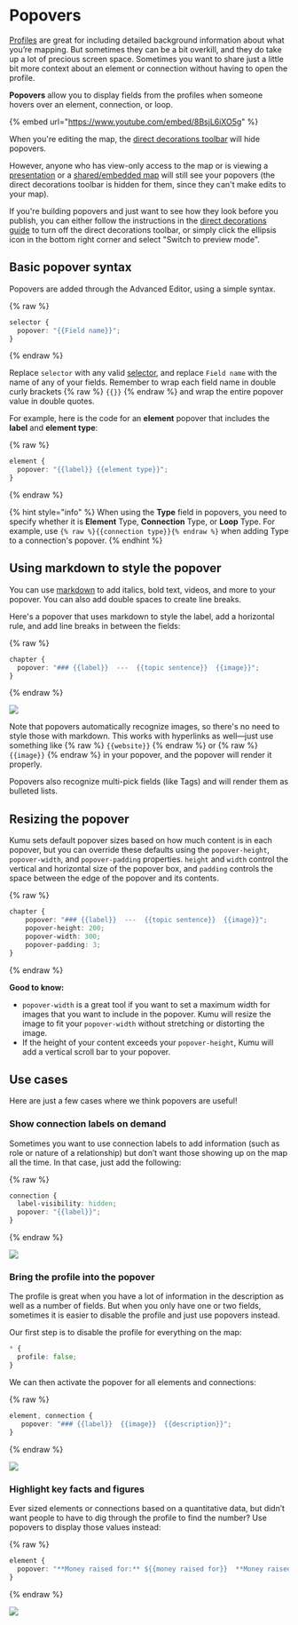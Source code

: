 # Popovers

[Profiles](/guides/profiles.md) are great for including detailed background information about what you’re mapping. But sometimes they can be a bit overkill, and they do take up a lot of precious screen space. Sometimes you want to share just a little bit more context about an element or connection without having to open the profile.

**Popovers** allow you to display fields from the profiles when someone hovers over an element, connection, or loop.

{% embed url="https://www.youtube.com/embed/8BsjL6iXO5g" %}


<div class="alert alert-warning">
  <p>
    When you're editing the map, the <a href="/guides/direct-decorations.md" class="alert-link">direct decorations toolbar</a> will hide popovers.
  </p>
  <p>
    However, anyone who has view-only access to the map or is viewing a <a href="/guides/presentations.md" class="alert-link">presentation</a> or a <a href="/guides/share-and-embed.md" class="alert-link">shared/embedded map</a> will still see your popovers (the direct decorations toolbar is hidden for them, since they can't make edits to your map).
  </p>
  <p>
    If you're building popovers and just want to see how they look before you publish, you can either follow the instructions in the <a href="/guides/direct-decorations.md" class="alert-link">direct decorations guide</a> to turn off the direct decorations toolbar, or simply click the ellipsis icon <i class="fa fa-ellipsis-h">  </i> in the bottom right corner and select "Switch to preview mode".
  </p>
</div>


## Basic popover syntax

Popovers are added through the Advanced Editor, using a simple syntax.

{% raw %}
```scss
selector {
  popover: "{{Field name}}";
}
```
{% endraw %}

Replace `selector` with any valid [selector](/guides/selectors.md), and replace `Field name` with the name of any of your fields. Remember to wrap each field name in double curly brackets {% raw %} `{{}}` {% endraw %} and wrap the entire popover value in double quotes.

For example, here is the code for an **element** popover that includes the **label** and **element type**:

{% raw %}
```scss
element {
  popover: "{{label}} {{element type}}";
}
```
{% endraw %}

{% hint style="info" %}
When using the <strong>Type</strong> field in popovers, you need to specify whether it is <strong>Element</strong> Type, <strong>Connection</strong> Type, or <strong>Loop</strong> Type. For example, use <code>{% raw %}{{connection type}}{% endraw %}</code> when adding Type to a connection's popover.
{% endhint %}

## Using markdown to style the popover

You can use [markdown](/guides/markdown.md) to add italics, bold text, videos, and more to your popover. You can also add double spaces to create line breaks.

Here's a popover that uses markdown to style the label, add a horizontal rule, and add line breaks in between the fields:

{% raw %}
```scss
chapter {
  popover: "### {{label}}  ---  {{topic sentence}}  {{image}}";
}
```
{% endraw %}

![](/images/soil-biodiversity-markdown-popover.png)

Note that popovers automatically recognize images, so there's no need to style those with markdown. This works with hyperlinks as well—just use something like {% raw %} `{{website}}` {% endraw %} or {% raw %} `{{image}}` {% endraw %} in your popover, and the popover will render it properly.

Popovers also recognize multi-pick fields (like Tags) and will render them as bulleted lists.



## Resizing the popover

Kumu sets default popover sizes based on how much content is in each popover, but you can override these defaults using the `popover-height`, `popover-width`, and `popover-padding` properties. `height` and `width` control the vertical and horizontal size of the popover box, and `padding` controls the space between the edge of the popover and its contents.

{% raw %}
```scss
chapter {
    popover: "### {{label}}  ---  {{topic sentence}}  {{image}}";
    popover-height: 200;
    popover-width: 300;
    popover-padding: 3;
}
```
{% endraw %}

**Good to know:**
- `popover-width` is a great tool if you want to set a maximum width for images that you want to include in the popover. Kumu will resize the image to fit your `popover-width` without stretching or distorting the image.
- If the height of your content exceeds your `popover-height`, Kumu will add a vertical scroll bar to your popover.

## Use cases

Here are just a few cases where we think popovers are useful!

### Show connection labels on demand

Sometimes you want to use connection labels to add information (such as role or nature of a relationship) but don’t want those showing up on the map all the time. In that case, just add the following:

{% raw %}
```scss
connection {
  label-visibility: hidden;
  popover: "{{label}}";
}
```
{% endraw %}

![](/images/hawaii-board-connection-popover.png)

### Bring the profile into the popover

The profile is great when you have a lot of information in the description as well as a number of fields. But when you only have one or two fields, sometimes it is easier to disable the profile and just use popovers instead.

Our first step is to disable the profile for everything on the map:

```scss
* {
  profile: false;
}
```

We can then activate the popover for all elements and connections:

{% raw %}
```scss
element, connection {
   popover: "### {{label}}  {{image}}  {{description}}";
}
```
{% endraw %}

![](/images/elon-musk-profile-popover.png)

### Highlight key facts and figures

Ever sized elements or connections based on a quantitative data, but didn’t want people to have to dig through the profile to find the number? Use popovers to display those values instead:

{% raw %}
```scss
element {
  popover: "**Money raised for:** ${{money raised for}}  **Money raised against:** ${{money raised against}}"
}
```
{% endraw %}

![](/images/ca-ballot-quantitative-popover.png)




